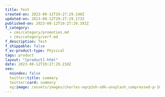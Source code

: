 ```yaml
---
title: Test
created-on: 2023-08-12T19:27:29.148Z
updated-on: 2023-08-12T19:27:29.173Z
published-on: 2023-08-12T19:27:29.192Z
f_category:
  - cms/category/promoties.md
  - cms/category/verf.md
f_description: Test
f_shippable: false
f_ec-product-type: Physical
tags: product
layout: "[product].html"
date: 2023-08-12T19:27:29.210Z
seo:
  noindex: false
  twitter:title: summary
  twitter:card: summary
  og:image: /assets/images/charles-aqrp2nh-o8k-unsplash_compressed-p-1080.jpeg
---
```

